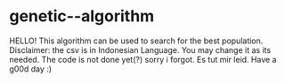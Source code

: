 # genetic--algorithm
HELLO!
This algorithm can be used to search for the best population. 
Disclaimer: the csv is in Indonesian Language. You may change it as its needed.
The code is not done yet(?) sorry i forgot. Es tut mir leid. Have a g00d day :)

